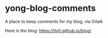 # yong-blog-comments
A place to keep comments for my blog, via Gitalk

Here is the blog: https://tlylt.github.io/blog/
